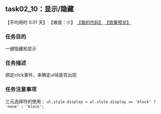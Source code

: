 ## task02_10：显示/隐藏

【平均用时 0.01 天】
【难度：❀】
[【我的代码】](https://github.com/wangsiyuan233/MyDemo/blob/master/task02/10/task02_10.html)
[【效果预览】](https://wangsiyuan233.cn/MyDemo/task02/10/task02_10.html)

### 任务目的
一键隐藏和显示

### 任务描述
绑定click事件，来确定ul块是否出现

### 任务注意事项
三元选择符的使用：
`ul.style.display = ul.style.display == 'block' ? 'none' : 'block';`









